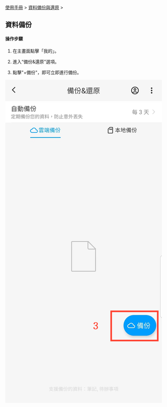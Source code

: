 [使用手冊](/dragonnest/drawnote/manual/zh-tw) > [資料備份與還原](/dragonnest/drawnote/manual/zh-tw/data_backup_and_recovery) >

資料備份
---
#### 操作步驟

1. 在主畫面點擊「我的」。

2. 進入“備份&還原”選項。

3. 點擊"+備份"，即可立即進行備份。


![](imgs/data_backup1.png)